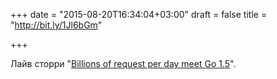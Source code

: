 +++
date = "2015-08-20T16:34:04+03:00"
draft = false
title = "http://bit.ly/1Jl6bGm"

+++

<p>Лайв сторри &quot;<a href="http://bit.ly/1Jl6bGm">Billions of request per day meet Go 1.5</a>&quot;.</p>

